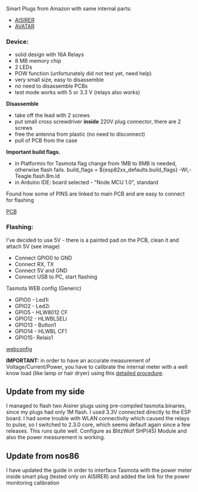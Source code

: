Smart Plugs from Amazon with same internal parts:
- [AISIRER](https://www.amazon.de/dp/B07DGH8Y8S)
- [AVATAR](https://www.amazon.de/dp/B07D73S72W)

### Device:
- solid design with 16A Relays
- 8 MB memory chip
- 2 LEDs
- POW function (unfortunately did not test yet, need help)
- very small size, easy to disassemble
- no need to disassemble PCBs
- test mode works with 5 or 3.3 V (relays also works)

**Disassemble**
* take off the lead with 2 screws
* put small cross screwdriver **inside** 220V plug connector, there are 2 screws 
* free the antenna from plastic (no need to disconnect)
* pull of PCB from the case

**Important build flags.**
* in Platformio for Tasmota flag change from 1MB to 8MB is needed, otherwise flash fails.
  build_flags = ${esp82xx_defaults.build_flags} -Wl,-Teagle.flash.8m.ld  
* in Arduino IDE:
  board selected - "Node MCU 1.0", standard

Found how some of PINS are linked to main PCB and are easy to connect for flashing

[PCB](https://drive.google.com/open?id=1ggvDwS6b83ZdMiPbk4BkTA-crqfShJYv)

### Flashing:
I've decided to use 5V - there is a painted pad on the PCB, clean it and attach 5V (see image)
* Connect GPIO0 to GND
* Connect RX, TX
* Connect 5V and GND
* Connect USB to PC, start flashing

Tasmota WEB config (Generic)
* GPIO0 - Led1i
* GPIO2 - Led2i
* GPIO5 - HLW8012 CF
* GPIO12 - HLWBLSELi
* GPIO13 - Button1
* GPIO14 - HLWBL CF1
* GPIO15- Relais1

[webconfig](https://drive.google.com/open?id=12ysKDN6wBvdHVVC33qB3a9rpg5mzKCC7)

**IMPORTANT:** in order to have an accurate measurement of Voltage/Current/Power, you have to calibrate the internal meter with a well know load (like lamp or hair dryer) using this [detailed procedure](Power-monitoring-calibration).

## Update from my side
I managed to flash two Aisirer plugs using pre-compiled tasmota.binaries, since my plugs had only 1M flash. I used 3.3V connected directly to the ESP board. I had some trouble with WLAN connectivity which caused the relays to pulse, so I switched to 2.3.0 core, which seems default again since a few releases. This runs quite well.
Configure as BlitzWolf SHP(45) Module and also the power measurement is working.

## Update from nos86
I have updated the guide in order to interface Tasmota with the power meter inside smart plug (tested only on AISIRER) and added the link for the power monitoring calibration
